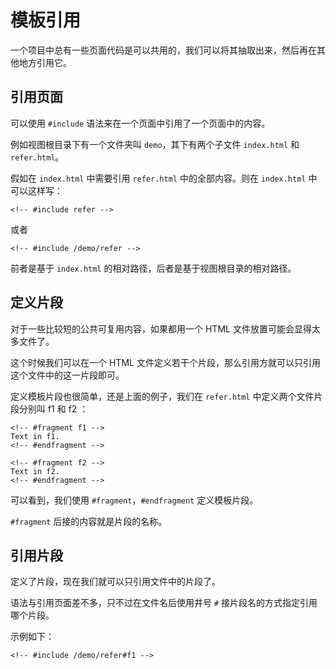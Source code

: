 # 模板引用

一个项目中总有一些页面代码是可以共用的，我们可以将其抽取出来，然后再在其他地方引用它。

## 引用页面

可以使用 `#include` 语法来在一个页面中引用了一个页面中的内容。

例如视图根目录下有一个文件夹叫 `demo`，其下有两个子文件 `index.html` 和 `refer.html`。

假如在 `index.html` 中需要引用 `refer.html` 中的全部内容。则在 `index.html` 中可以这样写：

```
<!-- #include refer -->
```

或者

```
<!-- #include /demo/refer -->
```

前者是基于 `index.html` 的相对路径，后者是基于视图根目录的相对路径。

## 定义片段

对于一些比较短的公共可复用内容，如果都用一个 HTML 文件放置可能会显得太多文件了。

这个时候我们可以在一个 HTML 文件定义若干个片段，那么引用方就可以只引用这个文件中的这一片段即可。

定义模板片段也很简单，还是上面的例子，我们在 `refer.html` 中定义两个文件片段分别叫 f1 和 f2 ：

```
<!-- #fragment f1 -->
Text in f1.
<!-- #endfragment -->

<!-- #fragment f2 -->
Text in f2.
<!-- #endfragment -->
```

可以看到，我们使用 `#fragment`，`#endfragment` 定义模板片段。

`#fragment` 后接的内容就是片段的名称。

## 引用片段

定义了片段，现在我们就可以只引用文件中的片段了。

语法与引用页面差不多，只不过在文件名后使用井号 `#` 接片段名的方式指定引用哪个片段。

示例如下：

```
<!-- #include /demo/refer#f1 -->
```